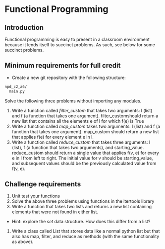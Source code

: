 # Functional Programming

## Introduction

Functional programming is easy to present in a classroom environment because it lends itself to succinct problems. As such, see below for some succinct problems.

## Minimum requirements for full credit

* Create a new git repository with the following structure:

```txt
npd_c2_a6/
  main.py
```

Solve the following three problems without importing any modules.

1. Write a function called *filter_custom* that takes two arguments: l (list) and f (a function that takes one argument). filter_customshould return a new list that contains all the elements e of l for which f(e) is True
1. Write a function called *map_custom* takes two arguments: l (list) and f (a function that takes one argument). map_custom should return a new list that applies f(e) for every element e in l.
1. Write a function called *reduce_custom* that takes three arguments: l (list), f (a function that takes two arguments), and starting_value. reduce_custom should return a single value that applies f(v, e) for every e in l from left to right. The initial value for v should be starting_value, and subsequent values should be the previously calculated value from f(v, e).

## Challenge requirements

1. Unit test your functions
1. Solve the above three problems using functions in the itertools library
1. Write a function that takes two lists and returns a new list containing elements that were not found in either list.
  * Hint: explore the *set* data structure. How does this differ from a list?
1. Write a class called List that stores data like a normal python list but that also has map, filter, and reduce as methods (with the same functionality as above).
